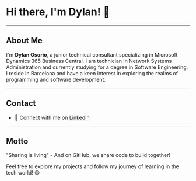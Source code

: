 # Hi there, I'm Dylan! 👋

---

## About Me

I'm **Dylan Osorio**, a junior technical consultant specializing in Microsoft Dynamics 365 Business Central. I am technician in Network Systems Administration and currently studying for a degree in Software Engineering. I reside in Barcelona and have a keen interest in exploring the realms of programming and software development.

---

## Contact

- 🔗 Connect with me on [LinkedIn](https://www.linkedin.com/in/dylanosorio)

---

## Motto

"Sharing is living" - And on GitHub, we share code to build together!

Feel free to explore my projects and follow my journey of learning in the tech world! 😄
